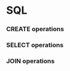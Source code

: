 # <a id="section-1"> SQL
### <a id="section-1"> CREATE operations
### <a id="section-1"> SELECT operations
### <a id="section-1"> JOIN operations
